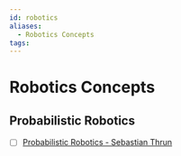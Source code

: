 ```yaml
---
id: robotics
aliases:
  - Robotics Concepts
tags:
---
```


# Robotics Concepts

## Probabilistic Robotics

- [ ] [Probabilistic Robotics - Sebastian Thrun](https://wpi0-my.sharepoint.com/:b:/g/personal/pbpatel_wpi_edu/ESnh7PuqiiBIr_oZqMPGqlEBp3Cga8T6EBQDDenoP3hPOw?e=47Mux4)
